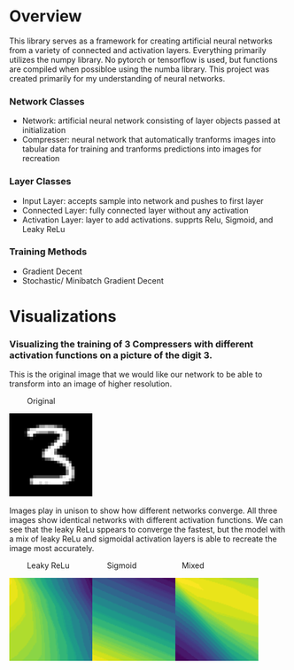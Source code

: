 # Overview

This library serves as a framework for creating artificial neural networks from a variety of connected and activation layers. Everything primarily utilizes the numpy library. No pytorch or tensorflow is used, but functions are compiled when possibloe using the numba library. This project was created primarily for my understanding of neural networks.

### Network Classes

- Network: artificial neural network consisting of layer objects passed at initialization
- Compresser: neural network that automatically tranforms images into tabular data for training and tranforms predictions into images for recreation

### Layer Classes

- Input Layer: accepts sample into network and pushes to first layer
- Connected Layer: fully connected layer without any activation
- Activation Layer: layer to add activations. supprts Relu, Sigmoid, and Leaky ReLu

### Training Methods
- Gradient Decent
- Stochastic/ Minibatch Gradient Decent



# Visualizations

### Visualizing the training of 3 Compressers with different activation functions on a picture of the digit 3.


This is the original image that we would like our network to be able to transform into an image of higher resolution.

&emsp;&emsp; Original

<img src="https://github.com/morganhawkins/NeuralNetwork/blob/main/images/digit_3.png " width="150" height="150" />


Images play in unison to show how different networks converge. All three images show identical networks with different activation functions. We can see that the leaky ReLu sppears to converge the fastest, but the model with a mix of leaky ReLu and sigmoidal activation layers is able to recreate the image most accurately.  

&emsp;&emsp; Leaky ReLu &emsp;&emsp;&emsp;&emsp;&nbsp;  Sigmoid  &emsp;&emsp;&emsp;&emsp;&emsp;&nbsp;    Mixed

<img src="https://github.com/morganhawkins/NeuralNetwork/blob/main/images/leaky_relu_recreation_looping.gif " width="150" height="150" /><img src="https://github.com/morganhawkins/NeuralNetwork/blob/main/images/sigmoid_receation_looping.gif " width="150" height="150" /><img src="https://github.com/morganhawkins/NeuralNetwork/blob/main/images/mixed_recreation_looping.gif " width="150" height="150" />









